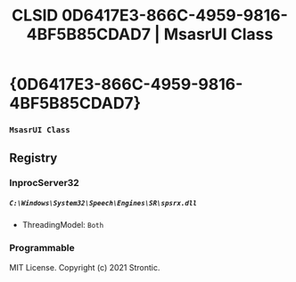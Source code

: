 ﻿---
title: "CLSID 0D6417E3-866C-4959-9816-4BF5B85CDAD7 | MsasrUI Class"
excerpt: What is COM-Object CLSID 0D6417E3-866C-4959-9816-4BF5B85CDAD7?
---

# {0D6417E3-866C-4959-9816-4BF5B85CDAD7}

### `MsasrUI Class`

## Registry


### InprocServer32

##### `C:\Windows\System32\Speech\Engines\SR\spsrx.dll`
* ThreadingModel: `Both`

### Programmable


MIT License. Copyright (c) 2021 Strontic.


